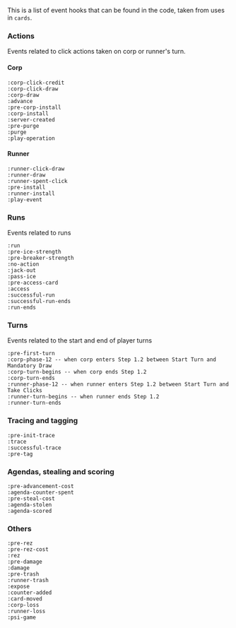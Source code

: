 This is a list of event hooks that can be found in the code, taken from uses in `cards`.

### Actions
Events related to click actions taken on corp or runner's turn.

#### Corp
    :corp-click-credit
    :corp-click-draw
    :corp-draw
    :advance
    :pre-corp-install
    :corp-install
    :server-created
    :pre-purge
    :purge
    :play-operation

#### Runner
    :runner-click-draw
    :runner-draw
    :runner-spent-click
    :pre-install
    :runner-install
    :play-event

### Runs
Events related to runs

    :run
    :pre-ice-strength
    :pre-breaker-strength
    :no-action
    :jack-out
    :pass-ice
    :pre-access-card
    :access
    :successful-run
    :successful-run-ends
    :run-ends

### Turns
Events related to the start and end of player turns

    :pre-first-turn
    :corp-phase-12 -- when corp enters Step 1.2 between Start Turn and Mandatory Draw
    :corp-turn-begins -- when corp ends Step 1.2
    :corp-turn-ends
    :runner-phase-12 -- when runner enters Step 1.2 between Start Turn and Take Clicks
    :runner-turn-begins -- when runner ends Step 1.2 
    :runner-turn-ends

### Tracing and tagging

    :pre-init-trace
    :trace
    :successful-trace
    :pre-tag

### Agendas, stealing and scoring

    :pre-advancement-cost
    :agenda-counter-spent
    :pre-steal-cost
    :agenda-stolen
    :agenda-scored

### Others
    :pre-rez
    :pre-rez-cost
    :rez
    :pre-damage
    :damage
    :pre-trash
    :runner-trash
    :expose
    :counter-added
    :card-moved
    :corp-loss
    :runner-loss
    :psi-game